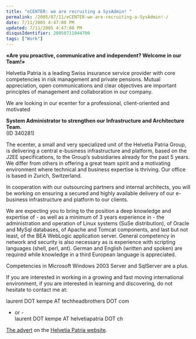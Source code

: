 ```yaml
---
title: "eCENTER: we are recruiting a SysAdmin! "
permalink: /2005/07/11/eCENTER-we-are-recruiting-a-SysAdmin!-/
date: 7/11/2005 4:47:00 PM
updated: 7/11/2005 4:47:00 PM
disqusIdentifier: 20050711044700
tags: ["Work"]
---
```

<span style="FONT-WEIGHT: bold">«Are you proactive, communicative and 
independent? Welcome in our Team!»</span>  

Helvetia Patria is a leading 
Swiss insurance service provider with core competencies in risk management and 
private pensions. Mutual appreciation, open communications and clear objectives 
are important principles of management and collaboration in our 
company.  
<!-- more -->

We are looking in our ecenter for a professional, 
client-oriented and motivated  

<span style="FONT-WEIGHT: bold">System 
Administrator to strengthen our Infrastructure and Architecture 
Team.</span>  
(ID 340281)  

The ecenter, a small and very specialized 
unit of the Helvetia Patria Group, is delivering a central e-business 
infrastructure and platform, based on the J2EE specifications, to the Group’s 
subsidiaries already for the past 5 years. We differ from others in offering a 
great team spirit and a motivating environment where technical and business 
expertise is thriving. Our office is based in Zurich, Switzerland.  

In 
cooperation with our outsourcing partners and internal architects, you will be 
working on ensuring a secured and highly available delivery of our e-business 
infrastructure and platform to our clients.  

We are expecting you to bring 
to the position a deep knowledge and expertise of - as well as a minimum of 3 
years experience in - the administration and operation of Linux systems (SuSe 
distribution), of Oracle and MySql databases, of Apache and Tomcat components, 
and last but not least, of the BEA WebLogic application server. General 
competency in network and security is also necessary as is experience with 
scripting languages (shell, perl, ant). German and English (written and spoken) 
are required while knowledge in a third European language is 
appreciated.  

Competencies in Microsoft Windows 2003 Server and SqlServer 
are a plus.  

If you are interested in working in a growing and fast moving 
international environment, if you are interested in learning and discovering, do 
not hesitate to contact me at:  

laurent DOT kempe AT techheadbrothers DOT 
com  
- or -  
laurent DOT kempe AT helvetiapatria DOT ch  

[The 
advert](http://www.jobs.ch/inserate_detail.php?inserat_id=340281&rubrik_id=125&psprachcode=de) on the [Helvetia Patria 
website](http://www.helvetiapatria.ch).
